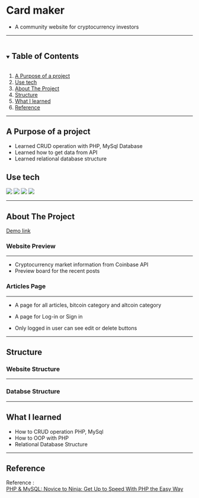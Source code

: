 <!--
*** Thanks for checking out the Best-README-Template. If you have a suggestion
*** that would make this better, please fork the repo and create a pull request
*** or simply open an issue with the tag "enhancement".
*** Thanks again! Now go create something AMAZING! :D
-->

<!-- PROJECT SHIELDS -->
<!--
*** I'm using markdown "reference style" links for readability.
*** Reference links are enclosed in brackets [ ] instead of parentheses ( ).
*** See the bottom of this document for the declaration of the reference variables
*** for contributors-url, forks-url, etc. This is an optional, concise syntax you may use.
*** https://www.markdownguide.org/basic-syntax/#reference-style-links
-->

<!-- PROJECT LOGO -->

# Card maker

- A community website for cryptocurrency investors

---

<!-- TABLE OF CONTENTS -->
<details open="open">
  <summary><h2 style="display: inline-block">Table of Contents</h2></summary>
  <ol>
    <li><a href="#reason">A Purpose of a project</a></li>
    <li><a href="#use-tech">Use tech</a></li>
    <li>
      <a href="#about-the-project">About The Project</a>
    </li>
    <li><a href="#structure">Structure</a></li>
    <li><a href="#new">What I learned</a></li>
    <li><a href="#reference">Reference</a></li>
  </ol>
</details>

---

<div id="reason"/>

## A Purpose of a project

- Learned CRUD operation with PHP, MySql Database
- Learned how to get data from API
- Learned relational database structure

<!--USE TECH-->

## Use tech

<span id="use-tech">
<img src="https://img.shields.io/badge/PHP-777bb3?style=flat-square&logo=php&logoColor=white"/>
<img src="https://img.shields.io/badge/Javascript-edd718?style=flat-square&logo=JavaScript&logoColor=white"/>
<img src="https://img.shields.io/badge/css-blue?style=flat-square&logo=CSS3&logoColor=white"/>
<img src="https://img.shields.io/badge/HTML-red?style=flat-square&logo=HTML5&logoColor=white"/>
</span>

---

<!-- ABOUT THE PROJECT -->

## About The Project

[Demo link](https://coinboardweb.herokuapp.com/)

### Website Preview

---

- Cryptocurrency market information from Coinbase API
- Preview board for the recent posts

### Articles Page

---

- A page for all articles, bitcoin category and altcoin category
- A page for Log-in or Sign in

- Only logged in user can see edit or delete buttons

---

## Structure

### Website Structure

---

### Databse Structure

---

<div id="new"/>

## What I learned

- How to CRUD operation PHP, MySql
- How to OOP with PHP
- Relational Database Structure

---

## Reference

Reference : </br>
[PHP & MySQL: Novice to Ninja: Get Up to Speed With PHP the Easy Way](https://www.amazon.ca/PHP-MySQL-Novice-Ninja-Speed/dp/0994346980)<br/>

<!-- MARKDOWN LINKS & IMAGES -->
<!-- https://www.markdownguide.org/basic-syntax/#reference-style-links -->

